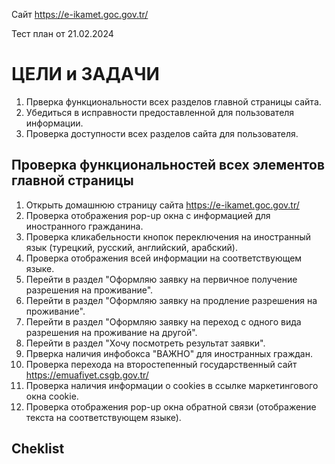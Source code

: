 Сайт https://e-ikamet.goc.gov.tr/

Тест план от 21.02.2024

<h1>ЦЕЛИ и ЗАДАЧИ</h1>

1. Прверка функциональности всех разделов главной страницы сайта.
2. Убедиться в исправности предоставленной для пользователя информации.
3. Проверка доступности всех разделов сайта для пользователя.

<H2>Проверка функциональностей всех элементов главной страницы</H2>

1. Открыть домашнюю страницу сайта https://e-ikamet.goc.gov.tr/
2. Проверка отображения pop-up окна с информацией для иностранного гражданина.
3. Проверка кликабельности кнопок переключения на иностранный язык (турецкий, русский, английский, арабский).
4. Проверка отображения всей информации на соответствующем языке.
5. Перейти в раздел "Оформляю заявку на первичное получение разрешения на проживание".
6. Перейти в раздел "Оформляю заявку на продление разрешения на проживание".
7. Перейти в раздел "Оформляю заявку на переход с одного вида разрешения на проживание на другой".
8. Перейти в раздел "Хочу посмотреть результат заявки".
9. Прверка наличия инфобокса "ВАЖНО" для иностранных граждан.
10. Проверка перехода на второстепенный государственный сайт https://emuafiyet.csgb.gov.tr/
11. Проверка наличия информации о cookies в ссылке маркетингового окна cookie.
12. Проверка отображения pop-up окна обратной связи (отображение текста на соответствующем языке).

<h2>Cheklist</h2>
